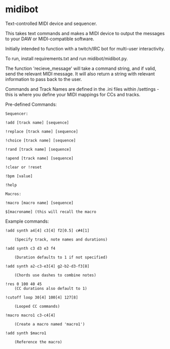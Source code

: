 # midibot
Text-controlled MIDI device and sequencer.

This takes text commands and makes a MIDI device to output the messages to your DAW or MIDI-compatible software.

Initially intended to function with a twitch/IRC bot for multi-user interactivity.

To run, install requirements.txt and run midibot/midibot.py. 

The function 'recieve_message' will take a command string, and if valid, send the relevant MIDI message. It will also return a string with relevant information to pass back to the user.

Commands and Track Names are defined in the .ini files within /settings - this is where you define your MIDI mappings for CCs and tracks.

Pre-defined Commands:

    Sequencer:

    !add [track name] [sequence]

    !replace [track name] [sequence]

    !choice [track name] [sequence]

    !rand [track name] [sequence]

    !apend [track name] [sequence]

    !clear or !reset

    !bpm [value]

    !help

    Macros:

    !macro [macro name] [sequence]

    $[macroname] (this will recall the macro
    

Example commands:

    !add synth a4[4] c3[4] f2[0.5] c#4[1]

        (Specify track, note names and durations)

    !add synth c3 d3 e3 f4

        (Duration defaults to 1 if not specified)

    !add synth a2-c3-e3[4] g2-b2-d3-f3[8]

        (Chords use dashes to combine notes)

    !res 0 100 40 45
        (CC durations also default to 1)

    !cutoff loop 30[4] 100[4] 127[8]

        (Looped CC commands)

    !macro macro1 c3-c4[4]

        (Create a macro named 'macro1')

    !add synth $macro1

        (Reference the macro)